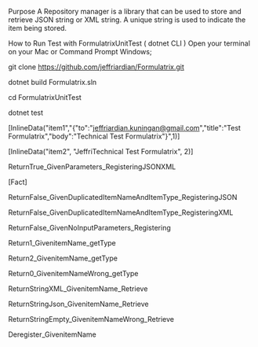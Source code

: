 Purpose
A Repository manager is a library that can be used to store and retrieve JSON string or XML string. A unique string is used to indicate the item being stored.

How to Run Test with FormulatrixUnitTest ( dotnet CLI )
Open your terminal on your Mac or Command Prompt Windows;

git clone https://github.com/jeffriardian/Formulatrix.git

dotnet build Formulatrix.sln

cd FormulatrixUnitTest

dotnet test

[InlineData("item1","{"to":"jeffriardian.kuningan@gmail.com","title":"Test Formulatrix","body":"Technical Test Formulatrix"}",1)]

[InlineData("item2", "Jeffri<title>Test Formulatrix</title>Technical Test Formulatrix", 2)]

ReturnTrue_GivenParameters_RegisteringJSONXML

[Fact]

ReturnFalse_GivenDuplicatedItemNameAndItemType_RegisteringJSON

ReturnFalse_GivenDuplicatedItemNameAndItemType_RegisteringXML

ReturnFalse_GivenNoInputParameters_Registering

Return1_GivenitemName_getType

Return2_GivenitemName_getType

Return0_GivenitemNameWrong_getType

ReturnStringXML_GivenitemName_Retrieve

ReturnStringJson_GivenitemName_Retrieve

ReturnStringEmpty_GivenitemNameWrong_Retrieve

Deregister_GivenitemName
